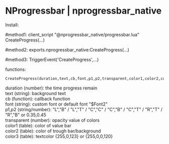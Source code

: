 # NProgressbar | nprogressbar_native 

Install:

#method1:
client_script "@nprogressbar_native/progressbar.lua"
CreateProgress(...)

#method2:
exports.nprogressbar_native:CreateProgress(...)

#method3:
TriggerEvent('CreateProgress',...)


functions:
```
CreateProgress(duration,text,cb,font,p1,p2,transparent,color1,color2,color3) 
```
duration (number): the time progress remain    
text (string): background text  
cb (function): callback function  
font (string): custom font or default font "$Font2"  
p1,p2 (string/number): "L","B" / "L","T" / "C","C" / "C","B" / "C","T" / "R","T" / "R","B" or 0.35,0.45  
transparent (number):  opacity value of colors  
color1 (table): color of value bar  
color2 (table): color of trough bar/background   
color3 (table): textcolor {255,0,123} or {255,0,0,120}  


